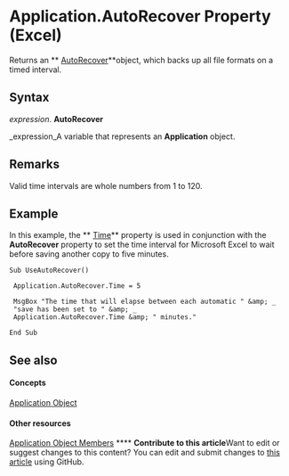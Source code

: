 
# Application.AutoRecover Property (Excel)

Returns an  ** [AutoRecover](02fb24e7-4823-7e52-79d7-3d2726f31227.md)**object, which backs up all file formats on a timed interval.


## Syntax

 _expression_. **AutoRecover**

 _expression_A variable that represents an  **Application** object.


## Remarks

Valid time intervals are whole numbers from 1 to 120.


## Example

In this example, the  ** [Time](096783b6-77ae-75eb-08cc-fa3978aa6121.md)** property is used in conjunction with the **AutoRecover** property to set the time interval for Microsoft Excel to wait before saving another copy to five minutes.


```
Sub UseAutoRecover() 
 
 Application.AutoRecover.Time = 5 
 
 MsgBox "The time that will elapse between each automatic " &amp; _ 
 "save has been set to " &amp; _ 
 Application.AutoRecover.Time &amp; " minutes." 
 
End Sub
```


## See also


#### Concepts


 [Application Object](19b73597-5cf9-4f56-8227-b5211f657f6f.md)
#### Other resources


 [Application Object Members](4cb9ca42-8d07-cc9c-2d80-4eb9a5921e1e.md)
****   **Contribute to this article**Want to edit or suggest changes to this content? You can edit and submit changes to  [this article](https://github.com/jhershey00/VBA_Excel_Test/OpenXMLCon/articles/bc2453fa-4319-c1da-5ad5-2efb306c3063.md) using GitHub.

